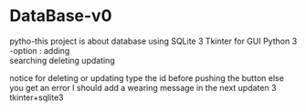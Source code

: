 # DataBase-v0
pytho-this project is about  database  using SQLite 3 
                                              Tkinter for GUI 
                                             Python 3
-option : 
           adding  
          searching
           deleting
           updating

notice  for deleting or updating type the id before pushing the button else you get an error 
I should add a wearing message in the next updaten 3 tkinter+sqlite3
